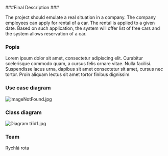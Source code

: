 ###Final Description ###

The project should emulate a real situation in a company. The company employees can apply for rental of a car. The rental is applied to a given date. Based on such application, the system will offer list of free cars and the system allows reservation of a car.

### Popis ###

Lorem ipsum dolor sit amet, consectetur adipiscing elit. Curabitur scelerisque commodo quam, a cursus felis ornare vitae. Nulla facilisi. Suspendisse lacus urna, dapibus sit amet consectetur sit amet, cursus nec tortor. Proin aliquam lectus sit amet tortor finibus dignissim.

### Use case diagram ###
![imageNotFound.jpg](https://bitbucket.org/repo/8op8qp/images/455903217-imageNotFound.jpg)

### Class diagram ###
![Diagram tříd1.jpg](https://bitbucket.org/repo/8op8qp/images/3073010188-Diagram%20t%C5%99%C3%ADd1.jpg)


### Team ###
Rychlá rota
